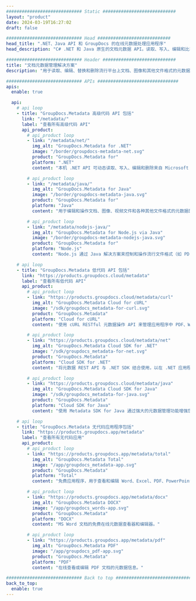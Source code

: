 ```yaml
---
############################# Static ############################
layout: "product"
date: 2024-03-19T16:27:02
draft: false

############################# Head ############################
head_title: ".NET、Java API 和 GroupDocs 的在线元数据处理应用程序"
head_description: "C# .NET 和 Java 原生的文档元数据 API。读取、写入、编辑和比较所有流行格式的元信息。分析和导出元数据。"

############################# Header ############################
title: "文档元数据管理解决方案"
description: "用于读取、编辑、替换和删除流行平台上文档、图像和其他文件格式的元数据的 API 和应用程序。"

############################# APIs ###############################
apis:
  enable: true

  api:
    # api loop
    - title: "GroupDocs.Metadata 高级代码 API 包括"
      link: "/metadata/"
      label: "查看所有高级代码 API"
      api_product:
        # api_product loop
        - link: "/metadata/net/"
          img_alt: "GroupDocs.Metadata for .NET"
          image: "/border/groupdocs-metadata-net.svg"
          product: "GroupDocs.Metadata for"
          platform: ".NET"
          content: "本机 .NET API 可动态读取、写入、编辑和删除来自 Microsoft Office、PDF、多媒体、图像和各种其他文件格式的元信息。"

        # api_product loop
        - link: "/metadata/java/"
          img_alt: "GroupDocs.Metadata for Java"
          image: "/border/groupdocs-metadata-java.svg"
          product: "GroupDocs.Metadata for"
          platform: "Java"
          content: "用于编辑和操作文档、图像、视频文件和各种其他文件格式的元数据的 Java API。"

        # api_product loop
        - link: "/metadata/nodejs-java/"
          img_alt: "GroupDocs.Metadata for Node.js via Java"
          image: "/border/groupdocs-metadata-nodejs-java.svg"
          product: "GroupDocs.Metadata for"
          platform: "Node.js"
          content: "Node.js 通过 Java 解决方案来控制和操作流行文件格式（如 PDF、Office 文档或图像）中的各种类型的元数据。"

    # api loop
    - title: "GroupDocs.Metadata 低代码 API 包括"
      link: "https://products.groupdocs.cloud/metadata"
      label: "查看所有低代码 API"
      api_product:
        # api_product loop
        - link: "https://products.groupdocs.cloud/metadata/curl"
          img_alt: "GroupDocs.Metadata Cloud for cURL"
          image: "/sdk/groupdocs_metadata-for-curl.svg"
          product: "GroupDocs.Metadata"
          platform: "Cloud for cURL"
          content: "使用 cURL RESTful 元数据操作 API 来管理应用程序中 PDF、Word、Excel、演示文稿、图像和多媒体文件的元数据信息。"

        # api_product loop
        - link: "https://products.groupdocs.cloud/metadata/net"
          img_alt: "GroupDocs.Metadata Cloud SDK for .NET"
          image: "/sdk/groupdocs_metadata-for-net.svg"
          product: "GroupDocs.Metadata"
          platform: "Cloud SDK for .NET"
          content: "将元数据 REST API 与 .NET SDK 结合使用，以在 .NET 应用程序中添加、编辑、提取、搜索和删除文档格式的元数据。"

        # api_product loop
        - link: "https://products.groupdocs.cloud/metadata/java"
          img_alt: "GroupDocs.Metadata Cloud SDK for Java"
          image: "/sdk/groupdocs_metadata-for-java.svg"
          product: "GroupDocs.Metadata"
          platform: "Cloud SDK for Java"
          content: "使用 Metadata SDK for Java 通过强大的元数据管理功能增强您的 Java 应用程序。"

    # api loop
    - title: "GroupDocs.Metadata 无代码应用程序包括"
      link: "https://products.groupdocs.app/metadata"
      label: "查看所有无代码应用"
      api_product:
        # api_product loop
        - link: "https://products.groupdocs.app/metadata/total"
          img_alt: "GroupDocs.Metadata Total"
          image: "/app/groupdocs_metadata-app.svg"
          product: "GroupDocs.Metadata"
          platform: "Total"
          content: "免费应用程序，用于查看和编辑 Word、Excel、PDF、PowerPoint 和 50 多种文档类型的元数据。"

        # api_product loop
        - link: "https://products.groupdocs.app/metadata/docx"
          img_alt: "GroupDocs.Metadata DOCX"
          image: "/app/groupdocs_words-app.svg"
          product: "GroupDocs.Metadata"
          platform: "DOCX"
          content: "MS Word 文档的免费在线元数据查看器和编辑器。"

        # api_product loop
        - link: "https://products.groupdocs.app/metadata/pdf"
          img_alt: "GroupDocs.Metadata PDF"
          image: "/app/groupdocs_pdf-app.svg"
          product: "GroupDocs.Metadata"
          platform: "PDF"
          content: "在线查看或编辑 PDF 文档的元数据信息。"

############################# Back to top ###############################
back_to_top:
  enable: true
---
```

